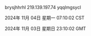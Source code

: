 brysjhhrhl 219.139.197.74 yqqlmgsycl

2024年 11月 04日 星期一 07:10:02 CST

2024年 11月 03日 星期日 23:10:02 GMT

